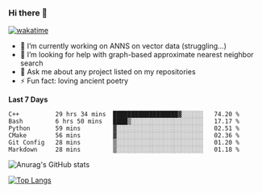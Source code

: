 ### Hi there 👋

[![wakatime](https://wakatime.com/badge/user/8906da98-c623-4aff-ac00-99cb42e09b38.svg)](https://wakatime.com/@8906da98-c623-4aff-ac00-99cb42e09b38)

- 🔭 I’m currently working on ANNS on vector data (struggling...)
- 🤔 I’m looking for help with graph-based approximate nearest neighbor search
- 💬 Ask me about any project listed on my repositories
- ⚡ Fun fact: loving ancient poetry


**Last 7 Days**
<!--START_SECTION:waka-->

```text
C++          29 hrs 34 mins  ██████████████████▓░░░░░░   74.20 %
Bash         6 hrs 50 mins   ████▒░░░░░░░░░░░░░░░░░░░░   17.17 %
Python       59 mins         ▓░░░░░░░░░░░░░░░░░░░░░░░░   02.51 %
CMake        56 mins         ▓░░░░░░░░░░░░░░░░░░░░░░░░   02.36 %
Git Config   28 mins         ▒░░░░░░░░░░░░░░░░░░░░░░░░   01.20 %
Markdown     28 mins         ▒░░░░░░░░░░░░░░░░░░░░░░░░   01.18 %
```

<!--END_SECTION:waka-->

![Anurag's GitHub stats](https://github-readme-stats.vercel.app/api?username=matchyc&count_private=true&show_icons=true&theme=vue)

[![Top Langs](https://github-readme-stats.vercel.app/api/top-langs/?username=matchyc&langs_count=4&&hide=perl,raku,html,javascript,shell,roff,prolog)](https://github.com/anuraghazra/github-readme-stats)
